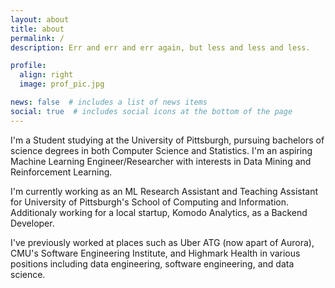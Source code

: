 ```yaml
---
layout: about
title: about
permalink: /
description: Err and err and err again, but less and less and less.

profile:
  align: right
  image: prof_pic.jpg

news: false  # includes a list of news items
social: true  # includes social icons at the bottom of the page
---
```


I'm a Student studying at the University of Pittsburgh, pursuing bachelors of science degrees in both Computer Science and Statistics. I'm an aspiring Machine Learning Engineer/Researcher with interests in Data Mining and Reinforcement Learning.

I'm currently working as an ML Research Assistant and Teaching Assistant for University of Pittsburgh's School of Computing and Information. Additionaly working for a local startup, Komodo Analytics, as a Backend Developer.

I've previously worked at places such as Uber ATG (now apart of Aurora), CMU's Software Engineering Institute, and Highmark Health in various positions including data engineering, software engineering, and data science. 